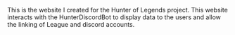 This is the website I created for the Hunter of Legends project. This website interacts with the HunterDiscordBot to display data to the users and allow the linking of League and discord accounts.

